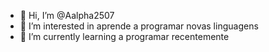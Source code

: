- 👋 Hi, I’m @Aalpha2507
- 👀 I’m interested in  aprende a programar novas linguagens
- 🌱 I’m currently learning a programar recentemente



<!---
Aalpha2507/Aalpha2507 is a ✨ special ✨ repository because its `README.md` (this file) appears on your GitHub profile.
You can click the Preview link to take a look at your changes.
--->
